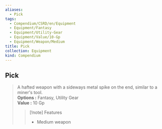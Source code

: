 ```yaml
---
aliases:
  - Pick
tags:
  - Compendium/CSRD/en/Equipment
  - Equipment/Fantasy
  - Equipment/Utility-Gear
  - Equipment/Value/10-Gp
  - Equipment/Weapon/Medium
title: Pick
collection: Equipment
kind: Compendium
---
```

## Pick  
  
>A hafted weapon with a sideways metal spike on the end, similar to a miner's tool.  
> **Options :** Fantasy, Utility Gear  
> **Value :** 10 Gp  
>>[!note] Features  
>> - Medium weapon